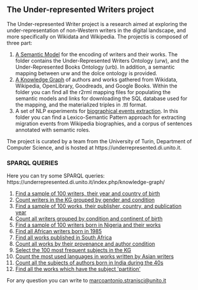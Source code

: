 <h2>The Under-represented Writers project</h2>
<p>The Under-represented Writer project is a research aimed at exploring the under-representation of non-Western writers in the digital landscape, and more specifically on Wikidata and Wikipedia. The projectis is composed of three part:</p>

1. [A Semantic Model](https://github.com/marcostranisci/UnderRepresentedWritersProject/tree/main/Ontologies) for the encoding of writers and their works. The folder contains the Under-Represented Writers Ontology (urw), and the Under-Represented Books Ontology (urb). In addition, a semantic mapping between urw and the dolce ontology is provided.
2. [A Knowledge Graph](https://github.com/marcostranisci/UnderRepresentedWritersProject/tree/main/KnowledgeGraph) of authors and works gathered from Wikidata, Wikipedia, OpenLibrary, Goodreads, and Google Books. Within the folder you can find all the r2rml mapping files for populating the semantic models and links for downloading the SQL database used for the mapping, and the materialized triples in .ttl format.
3. A set of NLP experiments for [biographical events extraction](https://github.com/marcostranisci/UnderRepresentedWritersProject/tree/main/BiographicalEventsExtraction). In this folder you can find a Lexico-Semantic Pattern approach for extracting migration events from Wikipedia biographies, and a corpus of sentences annotated with semantic roles.  

<p> The project is curated by a team from the University of Turin, Department of Computer Science, and is hosted at https://underrepresented.di.unito.it.   </p>

<h3>SPARQL QUERIES</h3>

<p> Here you can try some SPARQL queries: https://underrepresented.di.unito.it/index.php/knowledge-graph/</p>

1. [Find a sample of 100 writers, their year and country of birth](https://kgccc.di.unito.it/sparql/urwriters?default-graph-uri=&query=PREFIX+%3A%3Chttps%3A%2F%2Fpurl.archive.org%2Furwriters%23%3E%0D%0APREFIX+urb%3A%3Chttps%3A%2F%2Fpurl.archive.org%2Furbooks%23%3E%0D%0APREFIX+rdfs%3A%3Chttp%3A%2F%2Fwww.w3.org%2F2000%2F01%2Frdf-schema%23%3E%0D%0A%0D%0ASELECT+DISTINCT+%3Fperson+%3Fyear+%3Fcountry%0D%0AWHERE+%7B+%3Fbirth+a+%3ABirth%3B+%3AisSettingFor+%3Fp%2C%3Fy%2C%3Fc.%0D%0A%3Fp+a+%3APerson%3B+rdfs%3Alabel+%3Fperson.%0D%0A%3Fy+a+%3ATimeInterval%3B+rdfs%3Alabel+%3Fyear.%0D%0A%3Fc+a+%3ACountry%3B+rdfs%3Alabel+%3Fcountry%0D%0A%0D%0A%0D%0A%7D+LIMIT+100&format=text%2Fx-html%2Btr&timeout=0&signal_void=on)
2. [Count writers in the KG grouped by gender and condition](https://kgccc.di.unito.it/sparql/urwriters?default-graph-uri=&query=PREFIX+%3A%3Chttps%3A%2F%2Fpurl.archive.org%2Furwriters%23%3E%0D%0APREFIX+rdfs%3A%3Chttp%3A%2F%2Fwww.w3.org%2F2000%2F01%2Frdf-schema%23%3E%0D%0Aselect+distinct+%3Frole+%3Fgender+%28count%28%3Frole%29+as+%3Fcounted_role%29+where+%7B%0D%0A%3Fa+a+%3APerson%3B+%3Agender+%3Fg%3B+%3AhasRole+%3Fr%3B+rdfs%3Alabel+%3Fauthor.%0D%0A%3Fg+rdfs%3Alabel+%3Fgender+.%0D%0A%3Fr+rdfs%3Alabel+%3Frole+.%0D%0A%7D+group+by+%3Fgender+%3Frole+order+by+%3Frole&format=text%2Fx-html%2Btr&timeout=0&signal_void=on)
3. [Find a sample of 100 works, their publisher, country, and publication year](https://kgccc.di.unito.it/sparql/urwriters?default-graph-uri=&query=PREFIX+%3A%3Chttps%3A%2F%2Fpurl.archive.org%2Furwriters%23%3E%0D%0APREFIX+urb%3A%3Chttps%3A%2F%2Fpurl.archive.org%2Furbooks%23%3E%0D%0APREFIX+rdfs%3A%3Chttp%3A%2F%2Fwww.w3.org%2F2000%2F01%2Frdf-schema%23%3E%0D%0A%0D%0ASELECT+DISTINCT+%3Fwork+%3Fcountry+%3Fyear+%3Fpublisher+WHERE+%7B+%0D%0A%3Fpublication+a+%3AActivity%3B+%3AhasParticipant+%3Fw%3B+%3AhasParticipant+%3Fc%3B+%3AhasTimeInterval+%3Ft%3B+%3AwasAssociatedWith+%3Fp.%0D%0A%3Fw+a+urb%3AExpression.%0D%0A%3Fc+a+%3ACountry.%0D%0A%3Fw+rdfs%3Alabel+%3Fwork.%0D%0A%3Fc+rdfs%3Alabel+%3Fcountry.%0D%0A%3Ft+rdfs%3Alabel+%3Fyear.%0D%0A%3Fp+rdfs%3Alabel+%3Fpublisher.%0D%0A%0D%0A%7D+&format=text%2Fx-html%2Btr&timeout=0&signal_void=on)
4. [Count all writers grouped by condition and continent of birth](https://kgccc.di.unito.it/sparql/urwriters?default-graph-uri=&query=PREFIX+%3A%3Chttps%3A%2F%2Fpurl.archive.org%2Furwriters%23%3E%0D%0APREFIX+rdfs%3A%3Chttp%3A%2F%2Fwww.w3.org%2F2000%2F01%2Frdf-schema%23%3E%0D%0Aselect+distinct+%3Fcontinent+%3Frole+%28count%28%3Fcontinent%29+as+%3Fc_counted%29+where+%7B%0D%0A%3Fb+a+%3ABirth%3B+%3AisSettingFor+%3Fa%2C+%3Fpob.%0D%0A%3Fa+a+%3APerson%3B+%3AhasRole+%3Fr.%0D%0A%3Fr+rdfs%3Alabel+%3Frole+.%0D%0A%3Fpob+a+%3ACountry%3B+%3AisPartOf+%3Fc+.%0D%0A%3Fc+rdfs%3Alabel+%3Fcontinent.%0D%0A%7D+group+by+%3Frole+%3Fcontinent+order+by+%3Fcontinent&format=text%2Fx-html%2Btr&timeout=0&signal_void=on)
5. [Find a sample of 100 writers born in Nigeria and their works](https://kgccc.di.unito.it/sparql/urwriters?default-graph-uri=&query=prefix+urb%3A%3Chttps%3A%2F%2Fpurl.archive.org%2Furbooks%23%3E%0D%0Aprefix+%3A%3Chttps%3A%2F%2Fpurl.archive.org%2Furwriters%23%3E%0D%0A%0D%0Aprefix+rdfs%3A%3Chttp%3A%2F%2Fwww.w3.org%2F2000%2F01%2Frdf-schema%23%3E%0D%0Aselect+distinct+%3Fperson+%3Fcountry+%3Flabel+where+%7B%0D%0A%3Fx+a+%3ABirth%3B+%3AisSettingFor+%3Fp%2C%3Fpl.%0D%0A%3Fp+a+%3APerson%3B+rdfs%3Alabel+%3Fperson.%0D%0A%3Fpl+a+%3ACountry%3B+rdfs%3Alabel+%3Fcountry.%0D%0A%3Fw+a+urb%3AExpression%3B+rdfs%3Alabel+%3Flabel%3B+%3AwasAttributedTo+%3Fp+.%0D%0Afilter%28%3Fpl%3D%3ANGA%29%7D+order+by+%3Fperson+limit+100&format=text%2Fhtml&timeout=0&signal_void=on)
6. [Find all African writers born in 1985](https://kgccc.di.unito.it/sparql/urwriters?default-graph-uri=&query=prefix+urb%3A%3Chttps%3A%2F%2Fpurl.archive.org%2Furbooks%23%3E%0D%0Aprefix+%3A%3Chttps%3A%2F%2Fpurl.archive.org%2Furwriters%23%3E%0D%0A%0D%0Aprefix+rdfs%3A%3Chttp%3A%2F%2Fwww.w3.org%2F2000%2F01%2Frdf-schema%23%3E%0D%0Aselect+distinct+%3Fperson+%3Fcontinent+%3Fyear+where+%7B%0D%0A%3Fx+a+%3ABirth%3B+%3AisSettingFor+%3Fp%2C%3Fpl%2C+%3Fy.%0D%0A%3Fp+a+%3APerson%3B+rdfs%3Alabel+%3Fperson.%0D%0A%3Fpl+a+%3ACountry%3B+%3AisPartOf+%3Fc.%0D%0A%3Fc+rdfs%3Alabel+%3Fcontinent.%0D%0A%3Fy+a+%3ATimeInterval%3B+rdfs%3Alabel+%3Fyear.%0D%0Afilter%28%3Fc%3D%3AAfrica+%26%26+%3Fy%3D%3A1985%29%7D+&format=text%2Fhtml&timeout=0&signal_void=on)
7. [Find all works published in South Africa](https://kgccc.di.unito.it/sparql/urwriters?default-graph-uri=&query=prefix+urb%3A%3Chttps%3A%2F%2Fpurl.archive.org%2Furbooks%23%3E%0D%0Aprefix+%3A%3Chttps%3A%2F%2Fpurl.archive.org%2Furwriters%23%3E%0D%0A%0D%0Aprefix+rdfs%3A%3Chttp%3A%2F%2Fwww.w3.org%2F2000%2F01%2Frdf-schema%23%3E%0D%0Aselect+distinct+%3Fwork+%3Fcountry+where+%7B%0D%0A%3Fx+a+%3AActivity%3B+%3AhasParticipant+%3Fed%2C+%3Fpl+.%0D%0A%3Fed+a+urb%3AManifestation%3B+urb%3AembodimentOf+%3Fw+.%0D%0A%3Fw+a+urb%3AExpression%3B+rdfs%3Alabel+%3Fwork.%0D%0A+%3Fpl+a+%3ACountry%3B+rdfs%3Alabel+%3Fcountry.%0D%0A%0D%0Afilter%28%3Fpl%3D%3AZAF%29%0D%0A%0D%0A%7D+limit+100&format=text%2Fhtml&timeout=0&signal_void=on)
8. [Count all works by their provenance and author condition](https://kgccc.di.unito.it/sparql/urwriters?default-graph-uri=&query=prefix+%3A%3Chttps%3A%2F%2Fpurl.archive.org%2Furwriters%23%3E%0D%0Aprefix+urb%3A%3Chttps%3A%2F%2Fpurl.archive.org%2Furbooks%23%3E%0D%0Aprefix+rdfs%3A%3Chttp%3A%2F%2Fwww.w3.org%2F2000%2F01%2Frdf-schema%23%3E%0D%0A%0D%0Aselect+distinct+%3Fder+%3Fr+%28count%28%3Fr%29+as+%3Fr_counted%29+where+%7B%0D%0A%3Fex+a+urb%3AExpression%3B+%3AwasAttributedTo+%3Fp+%3B+%3AwasDerivedFrom+%3Fder+.%0D%0A%3Fp+a+%3APerson%3B+%3AhasRole+%3Fr.%0D%0A%3Fx+a+%3ABirth%3B+%3AisSettingFor+%3Fp+.%0D%0A%7D+group+by+%3Fr+%3Fder&format=text%2Fhtml&timeout=0&signal_void=on)
9. [Select the 100 most frequent subjects in the KG](https://kgccc.di.unito.it/sparql/urwriters?default-graph-uri=&query=prefix+%3A%3Chttps%3A%2F%2Fpurl.archive.org%2Furwriters%23%3E%0D%0Aprefix+urb%3A%3Chttps%3A%2F%2Fpurl.archive.org%2Furbooks%23%3E%0D%0Aprefix+rdfs%3A%3Chttp%3A%2F%2Fwww.w3.org%2F2000%2F01%2Frdf-schema%23%3E%0D%0A%0D%0Aselect+distinct+%3Fsubject+%28count%28%3Fsubject%29+as+%3Fsubj_count%29+where+%7B%0D%0A%3Fx+a+urb%3AManifestation%3B+urb%3AhasSubject+%3Fy.%0D%0A%3Fy+a+urb%3AFolksonomy%3B+rdfs%3Alabel+%3Fsubject.%0D%0A%7D+group+by+%3Fsubject+order+by+desc%28%3Fsubj_count%29+limit+100%0D%0A&format=text%2Fhtml&timeout=0&signal_void=on)
10. [Count the most used languages in works written by Asian writers](https://kgccc.di.unito.it/sparql/urwriters?default-graph-uri=&query=prefix+%3A%3Chttps%3A%2F%2Fpurl.archive.org%2Furwriters%23%3E%0D%0Aprefix+urb%3A%3Chttps%3A%2F%2Fpurl.archive.org%2Furbooks%23%3E%0D%0Aprefix+rdfs%3A%3Chttp%3A%2F%2Fwww.w3.org%2F2000%2F01%2Frdf-schema%23%3E%0D%0A%0D%0Aselect+distinct++%3Flan+%28count%28%3Flan%29+as+%3Flang_count%29+where+%7B%0D%0A%3Fw+a+urb%3AExpression%3B+%3AwasAttributedTo+%3Fau%3B+rdfs%3Alabel+%3Fwork.%0D%0A%3Fau+rdfs%3Alabel+%3Fauthor.%0D%0A%3Fbirth+a+%3ABirth%3B+%3AisSettingFor+%3Fau%2C+%3Fcountry.%0D%0A%3Fed+urb%3AembodimentOf+%3Fw%3B+%3Alanguage+%3Flan.%0D%0A%3Flan+rdfs%3Alabel+%3Flanguage+.%0D%0A%3Fpub+%3AhasParticipant+%3Fed%3B+%3AhasTimeInterval+%3Ft+.%0D%0A%0D%0Afilter%28%3Fcountry%3D%3AIND%29.%0D%0A%7D+group+by+%3Flan+order+by+desc%28%3Flang_count%29&format=text%2Fhtml&timeout=0&signal_void=on)
11. [Count all the subjects of authors born in India during the 40s](https://kgccc.di.unito.it/sparql/urwriters?default-graph-uri=&query=prefix+%3A%3Chttps%3A%2F%2Fpurl.archive.org%2Furwriters%23%3E%0D%0Aprefix+urb%3A%3Chttps%3A%2F%2Fpurl.archive.org%2Furbooks%23%3E%0D%0Aprefix+rdfs%3A%3Chttp%3A%2F%2Fwww.w3.org%2F2000%2F01%2Frdf-schema%23%3E%0D%0A%0D%0Aselect+distinct+%28count%28%3Fsubject%29+as+%3Fsubj_count%29++%3Fsubject+where+%7B%0D%0A%3Fw+a+urb%3AExpression%3B+%3AwasAttributedTo+%3Fau%3B+rdfs%3Alabel+%3Fwork.%0D%0A%3Fau+rdfs%3Alabel+%3Fauthor.%0D%0A%3Fbirth+a+%3ABirth%3B+%3AisSettingFor+%3Fau%2C+%3Fcountry%2C+%3Fy.%0D%0A%3Fy+a+%3ATimeInterval%3B+rdfs%3Alabel+%3FbirthYear.%0D%0A%3Fed+urb%3AembodimentOf+%3Fw%3B+urb%3AhasSubject+%3Fsub.%0D%0A%3Fsub+rdfs%3Alabel+%3Fsubject.%0D%0A+%0D%0Afilter%28regex%28%3FbirthYear%2C%22194%5B0-9%5D%22%29+%26%26+%3Fcountry%3D%3AIND%29.%0D%0A%7D+group+by+%3Fsubject+order+by+desc%28%3Fsubj_count%29&format=text%2Fhtml&timeout=0&signal_void=on)
12. [Find all the works which have the subject 'partition'](https://kgccc.di.unito.it/sparql/urwriters?default-graph-uri=&query=prefix+%3A%3Chttps%3A%2F%2Fpurl.archive.org%2Furwriters%23%3E%0D%0Aprefix+urb%3A%3Chttps%3A%2F%2Fpurl.archive.org%2Furbooks%23%3E%0D%0Aprefix+rdfs%3A%3Chttp%3A%2F%2Fwww.w3.org%2F2000%2F01%2Frdf-schema%23%3E%0D%0A%0D%0Aselect+distinct+%3Fsubject+%3Fyear+%3Fauthor+%3Fwork+where+%7B%0D%0A%3Fw+a+urb%3AExpression%3B+%3AwasAttributedTo+%3Fau%3B+rdfs%3Alabel+%3Fwork.%0D%0A%3Fau+rdfs%3Alabel+%3Fauthor.%0D%0A%0D%0A%3Fed+urb%3AembodimentOf+%3Fw%3B+urb%3AhasSubject+%3Fsub.%0D%0A%3Fsub+rdfs%3Alabel+%3Fsubject.%0D%0A+%0D%0A%7B%3Fpub+%3AhasParticipant+%3Fed%3B+%3AhasTimeInterval+%3Ft%7D+UNION+%7B%3Fpub+%3AhasParticipant+%3Fw%3B+%3AhasTimeInterval+%3Ft+%7D.%0D%0A%3Ft+rdfs%3Alabel+%3Fyear.%0D%0A%0D%0Afilter%28regex%28%3Fsubject%2C%22partition%2C+1947%22%29%29.%0D%0A%7D+order+by+%3Fyear%0D%0A&format=text%2Fhtml&timeout=0&signal_void=on)

For any question you can write to [marcoantonio.stranisci@unito.it](marcoantonio.stranisci@unito.it)

  
